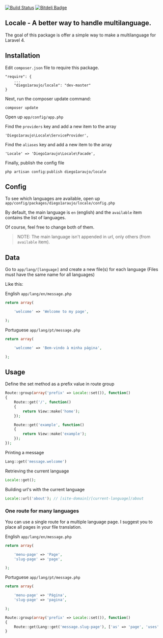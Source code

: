 [![Build Status](https://travis-ci.org/diego1araujo/locale.png?branch=master)](https://travis-ci.org/diego1araujo/locale)
[![Bitdeli Badge](https://d2weczhvl823v0.cloudfront.net/diego1araujo/locale/trend.png)](https://bitdeli.com/free "Bitdeli Badge")

## Locale - A better way to handle multilanguage.

The goal of this package is offer a simple way to make a multilanguage for Laravel 4.

## Installation

Edit `composer.json` file to require this package.

    "require": {
		...
		"diego1araujo/locale": "dev-master"
	}

Next, run the composer update command:

    composer update

Open up `app/config/app.php`

Find the `providers` key and add a new item to the array

	'Diego1araujo\Locale\ServiceProvider',

Find the `aliases` key and add a new item to the array

	'Locale' => 'Diego1araujo\Locale\Facade',

Finally, publish the config file

	php artisan config:publish diego1araujo/locale

## Config

To see which languages are available, open up `app/config/packages/diego1araujo/locale/config.php`

By default, the main language is `en` (english) and the `available` item contains the list of languages.

Of course, feel free to change both of them.

> NOTE: The main language isn't appended in url, only others (from `available` item).

## Data

Go to `app/lang/[language]` and create a new file(s) for each language (Files must have the same name for all languages)

Like this:

English `app/lang/en/message.php`

```php
return array(

	'welcome' => 'Welcome to my page',

);
```

Portuguese `app/lang/pt/message.php`

```php
return array(

	'welcome' => 'Bem-vindo à minha página',

);
```

## Usage

Define the set method as a prefix value in route group
```php
Route::group(array('prefix' => Locale::set()), function()
{
	Route::get('/', function()
	{
		return View::make('home');
	});

	Route::get('example', function()
	{
		return View::make('example');
	});
});
```

Printing a message
```php
Lang::get('message.welcome')
```

Retrieving the current language
```php
Locale::get();
```

Building url's with the current language
```php
Locale::url('about'); // [site-domain]/[current-language]/about
```

### One route for many languages

You can use a single route for a multiple language page. I suggest you to place all pages in your file translation.

English `app/lang/en/message.php`

```php
return array(

	'menu-page' => 'Page',
	'slug-page' => 'page',

);
```

Portuguese `app/lang/pt/message.php`

```php
return array(

	'menu-page' => 'Página',
	'slug-page' => 'pagina',

);
```

```php
Route::group(array('prefix' => Locale::set()), function()
{
	Route::get(Lang::get('message.slug-page'), ['as' => 'page', 'uses' => 'HomeController@page']);
}
```
